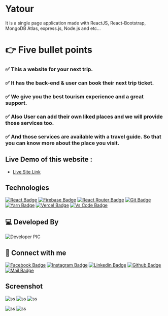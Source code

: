 # Yatour

It is a single page application made with ReactJS, React-Bootstrap, MongoDB Atlas, express.js, Node.js and etc...

# 👉 **Five bullet points**

### ✅ This a website for your next trip.

### ✅ It has the back-end & user can book their next trip ticket.

### ✅ We give you the best tourism experience and a great support. 

### ✅ Also User can add their own liked places and we will provide those services too.

### ✅ And those services are available with a travel guide. So that you can know more about the place you visit.

## Live Demo of this website :

- [Live Site Link](https://traveler-7f312.web.app/)

## Technologies

[![React Badge](https://img.shields.io/badge/React-20232A?style=for-the-badge&logo=react&logoColor=61DAFB)](https://github.com/coderboy-raiyan)
[![Firebase Badge](https://img.shields.io/badge/Firebase-FFCB2B?style=for-the-badge&logo=firebase&logoColor=white)](https://github.com/coderboy-raiyan)
[![React Router Badge](https://img.shields.io/badge/React_Router-CA4245?style=for-the-badge&logo=react-router&logoColor=white)](https://github.com/coderboy-raiyan)
[![Git Badge](https://img.shields.io/badge/git-f34f29?style=for-the-badge&logo=git&logoColor=white)](https://github.com/coderboy-raiyan)
[![Yarn Badge](https://img.shields.io/badge/yarn-0078D6?style=for-the-badge&logo=yarn&logoColor=white)](https://github.com/coderboy-raiyan)
[![Vercel Badge](https://img.shields.io/badge/vercel-000?style=for-the-badge&logo=vercel&logoColor=white)](https://github.com/coderboy-raiyan)
[![Vs Code Badge](https://img.shields.io/badge/Visual_Studio_Code-0078D6?style=for-the-badge&logo=visualstudiocode&logoColor=white)](https://github.com/coderboy-raiyan)

## 💻 Developed By

![Developer PIC](https://avatars.githubusercontent.com/u/76396442?v=4)

## 🚀 Connect with me

[![Facebook Badge](https://img.shields.io/badge/Facebook-1877F2?style=for-the-badge&logo=facebook&logoColor=white)](https://www.facebook.com/tajkierhaque/)
[![Instagram Badge](https://img.shields.io/badge/Instagram-E4405F?style=for-the-badge&logo=instagram&logoColor=white)](https://www.instagram.com/tajkier_haque/)
[![Linkedin Badge](https://img.shields.io/badge/LinkedIn-0077B5?style=for-the-badge&logo=linkedin&logoColor=white)](https://www.linkedin.com/in/tajkier-haque/)
[![Github Badge](https://img.shields.io/badge/GitHub-100000?style=for-the-badge&logo=github&logoColor=white)](https://github.com/coderboy-raiyan)
[![Mail Badge](https://img.shields.io/badge/Gmail-D14836?style=for-the-badge&logo=gmail&logoColor=white)](mailto:tajkierhaque@gmail.com)

## Screenshot

![ss](https://i.ibb.co/rszb7hq/screencapture-traveler-7f312-web-app-2021-10-31-14-29-59.png)
![ss](https://i.ibb.co/qCbZbJR/screencapture-traveler-7f312-web-app-orders-2021-10-31-14-30-17.png)
![ss](https://i.ibb.co/WgBdC7F/screencapture-traveler-7f312-web-app-addnewservice-2021-10-31-14-30-30.png)

![ss](https://i.ibb.co/MfF7RNx/screencapture-traveler-7f312-web-app-manageorders-2021-10-31-14-30-43.png)
![ss](https://i.ibb.co/BqXpNRN/screencapture-traveler-7f312-web-app-login-2021-10-31-14-30-58.png)
